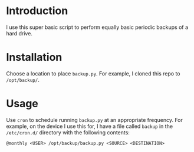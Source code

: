 
# Introduction

I use this super basic script to perform equally basic periodic backups of a
hard drive.

# Installation

Choose a location to place `backup.py`. For example, I cloned this repo
to `/opt/backup/`.

# Usage

Use `cron` to schedule running `backup.py` at an appropriate frequency. For
example, on the device I use this for, I have a file called `backup` in the
`/etc/cron.d/` directory with the following contents:

```
@monthly <USER> /opt/backup/backup.py <SOURCE> <DESTINATION>
```

